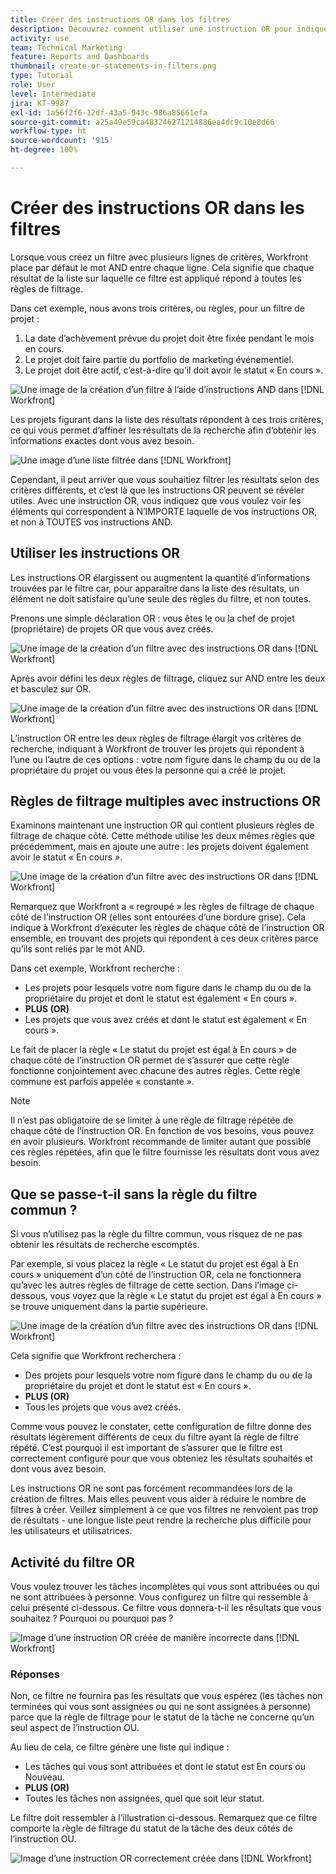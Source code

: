 ```yaml
---
title: Créer des instructions OR dans les filtres
description: Découvrez comment utiliser une instruction OR pour indiquer à Workfront que vous voulez voir ceci OU cela dans votre rapport.
activity: use
team: Technical Marketing
feature: Reports and Dashboards
thumbnail: create-or-statements-in-filters.png
type: Tutorial
role: User
level: Intermediate
jira: KT-9987
exl-id: 1a56f2f6-12df-43a5-943c-986a85661efa
source-git-commit: a25a49e59ca483246271214886ea4dc9c10e8d66
workflow-type: ht
source-wordcount: '915'
ht-degree: 100%

---
```


# Créer des instructions OR dans les filtres

Lorsque vous créez un filtre avec plusieurs lignes de critères, Workfront place par défaut le mot AND entre chaque ligne. Cela signifie que chaque résultat de la liste sur laquelle ce filtre est appliqué répond à toutes les règles de filtrage.

Dans cet exemple, nous avons trois critères, ou règles, pour un filtre de projet :

1. La date d’achèvement prévue du projet doit être fixée pendant le mois en cours.
1. Le projet doit faire partie du portfolio de marketing événementiel.
1. Le projet doit être actif, c’est-à-dire qu’il doit avoir le statut « En cours ».

![Une image de la création d’un filtre à l’aide d’instructions AND dans [!DNL Workfront]](assets/or-statement-1.png)

Les projets figurant dans la liste des résultats répondent à ces trois critères, ce qui vous permet d’affiner les résultats de la recherche afin d’obtenir les informations exactes dont vous avez besoin.

![Une image d’une liste filtrée dans [!DNL Workfront]](assets/or-statement-2.png)

Cependant, il peut arriver que vous souhaitiez filtrer les résultats selon des critères différents, et c’est là que les instructions OR peuvent se révéler utiles. Avec une instruction OR, vous indiquez que vous voulez voir les éléments qui correspondent à N’IMPORTE laquelle de vos instructions OR, et non à TOUTES vos instructions AND.

## Utiliser les instructions OR

Les instructions OR élargissent ou augmentent la quantité d’informations trouvées par le filtre car, pour apparaître dans la liste des résultats, un élément ne doit satisfaire qu’une seule des règles du filtre, et non toutes.

Prenons une simple déclaration OR : vous êtes le ou la chef de projet (propriétaire) de projets OR que vous avez créés.

![Une image de la création d’un filtre avec des instructions OR dans [!DNL Workfront]](assets/or-statement-3.png)

Après avoir défini les deux règles de filtrage, cliquez sur AND entre les deux et basculez sur OR.

![Une image de la création d’un filtre avec des instructions OR dans [!DNL Workfront]](assets/or-statement-4.png)

L’instruction OR entre les deux règles de filtrage élargit vos critères de recherche, indiquant à Workfront de trouver les projets qui répondent à l’une ou l’autre de ces options : votre nom figure dans le champ du ou de la propriétaire du projet ou vous êtes la personne qui a créé le projet.

## Règles de filtrage multiples avec instructions OR

Examinons maintenant une instruction OR qui contient plusieurs règles de filtrage de chaque côté. Cette méthode utilise les deux mêmes règles que précédemment, mais en ajoute une autre : les projets doivent également avoir le statut « En cours ».

![Une image de la création d’un filtre avec des instructions OR dans [!DNL Workfront]](assets/or-statement-5.png)

Remarquez que Workfront a « regroupé » les règles de filtrage de chaque côté de l’instruction OR (elles sont entourées d’une bordure grise). Cela indique à Workfront d’exécuter les règles de chaque côté de l’instruction OR ensemble, en trouvant des projets qui répondent à ces deux critères parce qu’ils sont reliés par le mot AND.

Dans cet exemple, Workfront recherche :

* Les projets pour lesquels votre nom figure dans le champ du ou de la propriétaire du projet et dont le statut est également « En cours ».
* **PLUS (OR)**
* Les projets que vous avez créés et dont le statut est également « En cours ».

Le fait de placer la règle « Le statut du projet est égal à En cours » de chaque côté de l’instruction OR permet de s’assurer que cette règle fonctionne conjointement avec chacune des autres règles. Cette règle commune est parfois appelée « constante ».

>[!NOTE]
>
>Il n’est pas obligatoire de se limiter à une règle de filtrage répétée de chaque côté de l’instruction OR. En fonction de vos besoins, vous pouvez en avoir plusieurs. Workfront recommande de limiter autant que possible ces règles répétées, afin que le filtre fournisse les résultats dont vous avez besoin.

## Que se passe-t-il sans la règle du filtre commun ?

Si vous n’utilisez pas la règle du filtre commun, vous risquez de ne pas obtenir les résultats de recherche escomptés.

Par exemple, si vous placez la règle « Le statut du projet est égal à En cours » uniquement d’un côté de l’instruction OR, cela ne fonctionnera qu’avec les autres règles de filtrage de cette section. Dans l’image ci-dessous, vous voyez que la règle « Le statut du projet est égal à En cours » se trouve uniquement dans la partie supérieure.

![Une image de la création d’un filtre avec des instructions OR dans [!DNL Workfront]](assets/or-statement-6.png)

Cela signifie que Workfront recherchera :

* Des projets pour lesquels votre nom figure dans le champ du ou de la propriétaire du projet et dont le statut est « En cours ».
* **PLUS (OR)**
* Tous les projets que vous avez créés.

Comme vous pouvez le constater, cette configuration de filtre donne des résultats légèrement différents de ceux du filtre ayant la règle de filtre répété. C’est pourquoi il est important de s’assurer que le filtre est correctement configuré pour que vous obteniez les résultats souhaités et dont vous avez besoin.

Les instructions OR ne sont pas forcément recommandées lors de la création de filtres. Mais elles peuvent vous aider à réduire le nombre de filtres à créer. Veillez simplement à ce que vos filtres ne renvoient pas trop de résultats - une longue liste peut rendre la recherche plus difficile pour les utilisateurs et utilisatrices.

## Activité du filtre OR

Vous voulez trouver les tâches incomplètes qui vous sont attribuées ou qui ne sont attribuées à personne. Vous configurez un filtre qui ressemble à celui présenté ci-dessous. Ce filtre vous donnera-t-il les résultats que vous souhaitez ? Pourquoi ou pourquoi pas ?

![Image d’une instruction OR créée de manière incorrecte dans [!DNL Workfront]](assets/or-statement-your-turn-1.png)

### Réponses

Non, ce filtre ne fournira pas les résultats que vous espérez (les tâches non terminées qui vous sont assignées ou qui ne sont assignées à personne) parce que la règle de filtrage pour le statut de la tâche ne concerne qu’un seul aspect de l’instruction OU.

Au lieu de cela, ce filtre génère une liste qui indique :

* Les tâches qui vous sont attribuées et dont le statut est En cours ou Nouveau.
* **PLUS (OR)**
* Toutes les tâches non assignées, quel que soit leur statut.

Le filtre doit ressembler à l’illustration ci-dessous. Remarquez que ce filtre comporte la règle de filtrage du statut de la tâche des deux côtés de l’instruction OU.

![Image d’une instruction OR correctement créée dans [!DNL Workfront]](assets/or-statement-your-turn-2.png)
